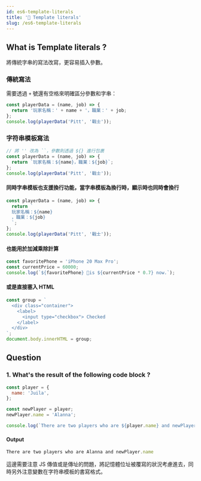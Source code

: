 ```yaml
---
id: es6-template-literals
title: '📜 Template literals'
slug: /es6-template-literals
---
```


## What is Template literals ?

將傳統字串的寫法改寫，更容易插入參數。

### 傳統寫法

需要透過 `+` 號還有空格來明確區分參數和字串：

```js
const playerData = (name, job) => {
  return '玩家名稱：' + name + '，職業：' + job;
};
console.log(playerData('Pitt', '戰士'));
```

### 字符串模板寫法

```js
// 將 '' 改為 ``，參數則透過 ${} 進行包裹
const playerData = (name, job) => {
  return `玩家名稱：${name}，職業：${job}`;
};
console.log(playerData('Pitt', '戰士'));
```

#### 同時字串模板也支援換行功能，當字串模板為換行時，顯示時也同時會換行

```js
const playerData = (name, job) => {
  return `
  玩家名稱：${name}
  ，職業：${job}
  `;
};
console.log(playerData('Pitt', '戰士'));
```

#### 也能用於加減乘除計算

```js
const favoritePhone = 'iPhone 20 Max Pro';
const currentPrice = 60000;
console.log(`${favoritePhone} is ${currentPrice * 0.7} now.`);
```

#### 或是直接塞入 HTML

```js
const group = `
  <div class="container">
    <label>
      <input type="checkbox"> Checked
    </label>
  </div>
`;
document.body.innerHTML = group;
```

## Question

### 1. What's the result of the following code block ?

```js
const player = {
  name: 'Juila',
};

const newPlayer = player;
newPlayer.name = 'Alanna';

console.log(`There are two players who are ${player.name} and newPlayer.name`);
```

#### Output

```js
There are two players who are Alanna and newPlayer.name
```

這邊需要注意 JS 傳值或是傳址的問題，將記憶體位址被覆寫的狀況考慮進去，同時另外注意變數在字符串模板的書寫格式。
